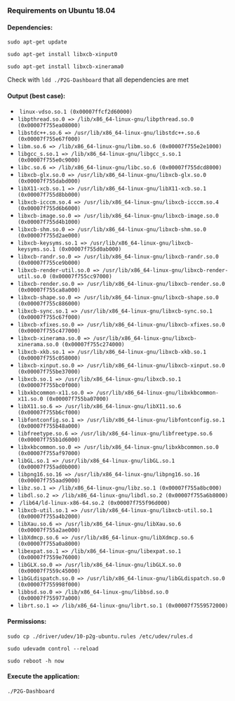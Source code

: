 ### Requirements on Ubuntu 18.04

#### Dependencies:

`sudo apt-get update`

`sudo apt-get install libxcb-xinput0 `

`sudo apt-get install libxcb-xinerama0`

Check with `ldd ./P2G-Dashboard` that all dependencies are met

#### Output (best case):

- ​	`linux-vdso.so.1 (0x00007ffcf2d60000)`
- ​	`libpthread.so.0 => /lib/x86_64-linux-gnu/libpthread.so.0 (0x00007f755ea08000)`
- ​	`libstdc++.so.6 => /usr/lib/x86_64-linux-gnu/libstdc++.so.6 (0x00007f755e67f000)`
- ​	`libm.so.6 => /lib/x86_64-linux-gnu/libm.so.6 (0x00007f755e2e1000)`
- ​	`libgcc_s.so.1 => /lib/x86_64-linux-gnu/libgcc_s.so.1 (0x00007f755e0c9000)`
- ​	`libc.so.6 => /lib/x86_64-linux-gnu/libc.so.6 (0x00007f755dcd8000)`
- ​	`libxcb-glx.so.0 => /usr/lib/x86_64-linux-gnu/libxcb-glx.so.0 (0x00007f755dabd000)`
- ​	`libX11-xcb.so.1 => /usr/lib/x86_64-linux-gnu/libX11-xcb.so.1 (0x00007f755d8bb000)`
- ​	`libxcb-icccm.so.4 => /usr/lib/x86_64-linux-gnu/libxcb-icccm.so.4 (0x00007f755d6b6000)`
- ​	`libxcb-image.so.0 => /usr/lib/x86_64-linux-gnu/libxcb-image.so.0 (0x00007f755d4b1000)`
- ​	`libxcb-shm.so.0 => /usr/lib/x86_64-linux-gnu/libxcb-shm.so.0 (0x00007f755d2ae000)`
- ​	`libxcb-keysyms.so.1 => /usr/lib/x86_64-linux-gnu/libxcb-keysyms.so.1 (0x00007f755d0ab000)`
- ​	`libxcb-randr.so.0 => /usr/lib/x86_64-linux-gnu/libxcb-randr.so.0 (0x00007f755ce9b000)`
- ​	`libxcb-render-util.so.0 => /usr/lib/x86_64-linux-gnu/libxcb-render-util.so.0 (0x00007f755cc97000)`
- ​	`libxcb-render.so.0 => /usr/lib/x86_64-linux-gnu/libxcb-render.so.0 (0x00007f755ca8a000)`
- ​	`libxcb-shape.so.0 => /usr/lib/x86_64-linux-gnu/libxcb-shape.so.0 (0x00007f755c886000)`
- ​	`libxcb-sync.so.1 => /usr/lib/x86_64-linux-gnu/libxcb-sync.so.1 (0x00007f755c67f000)`
- ​	`libxcb-xfixes.so.0 => /usr/lib/x86_64-linux-gnu/libxcb-xfixes.so.0 (0x00007f755c477000)`
- ​	`libxcb-xinerama.so.0 => /usr/lib/x86_64-linux-gnu/libxcb-xinerama.so.0 (0x00007f755c274000)`
- ​	`libxcb-xkb.so.1 => /usr/lib/x86_64-linux-gnu/libxcb-xkb.so.1 (0x00007f755c058000)`
- ​	`libxcb-xinput.so.0 => /usr/lib/x86_64-linux-gnu/libxcb-xinput.so.0 (0x00007f755be37000)`
- ​	`libxcb.so.1 => /usr/lib/x86_64-linux-gnu/libxcb.so.1 (0x00007f755bc0f000)`
- ​	`libxkbcommon-x11.so.0 => /usr/lib/x86_64-linux-gnu/libxkbcommon-x11.so.0 (0x00007f755ba07000)`
- ​	`libX11.so.6 => /usr/lib/x86_64-linux-gnu/libX11.so.6 (0x00007f755b6cf000)`
- ​	`libfontconfig.so.1 => /usr/lib/x86_64-linux-gnu/libfontconfig.so.1 (0x00007f755b48a000)`
- ​	`libfreetype.so.6 => /usr/lib/x86_64-linux-gnu/libfreetype.so.6 (0x00007f755b1d6000)`
- ​	`libxkbcommon.so.0 => /usr/lib/x86_64-linux-gnu/libxkbcommon.so.0 (0x00007f755af97000)`
- ​	`libGL.so.1 => /usr/lib/x86_64-linux-gnu/libGL.so.1 (0x00007f755ad0b000)`
- ​	`libpng16.so.16 => /usr/lib/x86_64-linux-gnu/libpng16.so.16 (0x00007f755aad9000)`
- ​	`libz.so.1 => /lib/x86_64-linux-gnu/libz.so.1 (0x00007f755a8bc000)`
- ​	`libdl.so.2 => /lib/x86_64-linux-gnu/libdl.so.2 (0x00007f755a6b8000)`
- ​	`/lib64/ld-linux-x86-64.so.2 (0x00007f755f96d000)`
- ​	`libxcb-util.so.1 => /usr/lib/x86_64-linux-gnu/libxcb-util.so.1 (0x00007f755a4b2000)`
- ​	`libXau.so.6 => /usr/lib/x86_64-linux-gnu/libXau.so.6 (0x00007f755a2ae000)`
- ​	`libXdmcp.so.6 => /usr/lib/x86_64-linux-gnu/libXdmcp.so.6 (0x00007f755a0a8000)`
- ​	`libexpat.so.1 => /lib/x86_64-linux-gnu/libexpat.so.1 (0x00007f7559e76000)`
- ​	`libGLX.so.0 => /usr/lib/x86_64-linux-gnu/libGLX.so.0 (0x00007f7559c45000)`
- ​	`libGLdispatch.so.0 => /usr/lib/x86_64-linux-gnu/libGLdispatch.so.0 (0x00007f755998f000)`
- ​	`libbsd.so.0 => /lib/x86_64-linux-gnu/libbsd.so.0 (0x00007f755977a000)`
- ​	`librt.so.1 => /lib/x86_64-linux-gnu/librt.so.1 (0x00007f7559572000)`



#### Permissions:

`sudo cp ./driver/udev/10-p2g-ubuntu.rules /etc/udev/rules.d`

`sudo udevadm control --reload`

`sudo reboot -h now`

#### Execute the application:

`./P2G-Dashboard` 






